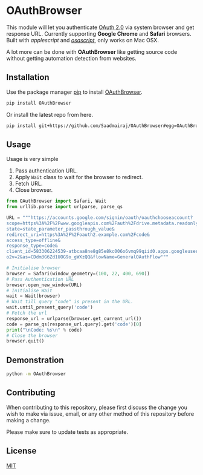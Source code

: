 # OAuthBrowser

This module will let you authenticate [OAuth 2.0](https://oauth.net/2/) via system browser and get response URL. Currently supporting **Google Chrome** and **Safari** browsers. Built with *applescript* and [*osascript*](https://ss64.com/osx/osascript.html), only works on Mac OSX. 

A lot more can be done with **OAuthBrowser** like getting source code without getting automation detection from websites.

## Installation

Use the package manager [pip](https://pip.pypa.io/en/stable/) to install [OAuthBrowser](https://pypi.org/project/OAuthBrowser/).

```bash
pip install OAuthBrowser
```

Or install the latest repo from here.

```bash
pip install git+https://github.com/Saadmairaj/OAuthBrowser#egg=OAuthBrowser
```

## Usage

Usage is very simple

1. Pass authentication URL.
2. Apply `Wait` class to wait for the browser to redirect.
3. Fetch URL.
4. Close browser.

```python
from OAuthBrowser import Safari, Wait
from urllib.parse import urlparse, parse_qs

URL = """https://accounts.google.com/signin/oauth/oauthchooseaccount?
scope=https%3A%2F%2Fwww.googleapis.com%2Fauth%2Fdrive.metadata.readonly&
state=state_parameter_passthrough_value&
redirect_uri=https%3A%2F%2Foauth2.example.com%2Fcode&
access_type=offline&
response_type=code&
client_id=583306224539-atbcaa8ne8g85e8kc006o6vmq99qiid0.apps.googleusercontent.com&
o2v=2&as=CDdm3G6Zd1UOG9o_gWXzQQ&flowName=GeneralOAuthFlow"""

# Initialise browser
browser = Safari(window_geometry=(100, 22, 400, 690))
# Pass Authentication URL
browser.open_new_window(URL)
# Initialise Wait
wait = Wait(browser)
# Wait till query "code" is present in the URL.
wait.until_present_query('code')
# Fetch the url
response_url = urlparse(browser.get_current_url())
code = parse_qs(response_url.query).get('code')[0]
print("\nCode: %s\n" % code)
# Close the browser
browser.quit()
```

## Demonstration

```bash
python -m OAuthBrowser
```

## Contributing

When contributing to this repository, please first discuss the change you wish to make via issue, email, or any other method of this repository before making a change.

Please make sure to update tests as appropriate.

## License

[MIT](https://github.com/Saadmairaj/OAuthBrowser/blob/LICENSE)